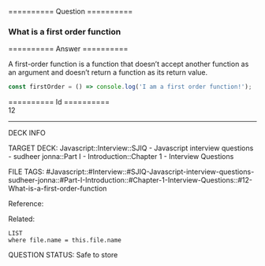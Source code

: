 ========== Question ==========  

### What is a first order function  

========== Answer ==========  

A first-order function is a function that doesn’t accept another function as an
argument and doesn’t return a function as its return value.

```javascript
const firstOrder = () => console.log('I am a first order function!');
```

========== Id ==========  
12

---

DECK INFO

TARGET DECK: Javascript::Interview::SJIQ - Javascript interview questions - sudheer jonna::Part I - Introduction::Chapter 1 - Interview Questions

FILE TAGS: #Javascript::#Interview::#SJIQ-Javascript-interview-questions-sudheer-jonna::#Part-I-Introduction::#Chapter-1-Interview-Questions::#12-What-is-a-first-order-function

Reference:

Related:

```dataview
LIST
where file.name = this.file.name
```

QUESTION STATUS: Safe to store
